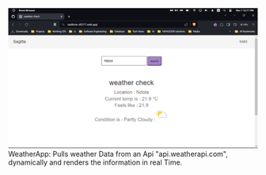 <img src="public/details.png">
<br>
WeatherApp:
Pulls weather Data from an Api "api.weatherapi.com", dynamically and renders the information in real Time.
